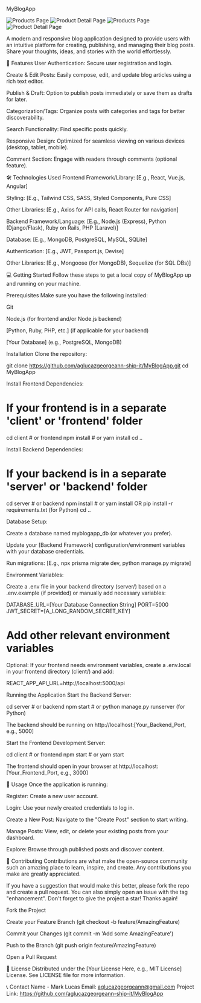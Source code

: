 MyBlogApp


<!-- Dito natin ilalagay ang lahat ng screenshots -->
![Products Page](https://github.com/aglucazgeorgeann-ship-it/MyBlogApp/blob/master/BLOG-APP1.jpg?raw=true)
![Product Detail Page](https://github.com/aglucazgeorgeann-ship-it/MyBlogApp/blob/master/BLOG-APP2.jpg?raw=true)
![Products Page](https://github.com/aglucazgeorgeann-ship-it/MyBlogApp/blob/master/BLOG-APP3.jpg?raw=true)
![Product Detail Page](https://github.com/aglucazgeorgeann-ship-it/MyBlogApp/blob/master/BLOG-APP4.jpg?raw=true)

A modern and responsive blog application designed to provide users with an intuitive platform for creating, publishing, and managing their blog posts. Share your thoughts, ideas, and stories with the world effortlessly.

🚀 Features
User Authentication: Secure user registration and login.

Create & Edit Posts: Easily compose, edit, and update blog articles using a rich text editor.

Publish & Draft: Option to publish posts immediately or save them as drafts for later.

Categorization/Tags: Organize posts with categories and tags for better discoverability.

Search Functionality: Find specific posts quickly.

Responsive Design: Optimized for seamless viewing on various devices (desktop, tablet, mobile).

Comment Section: Engage with readers through comments (optional feature).

🛠️ Technologies Used
Frontend
Framework/Library: [E.g., React, Vue.js, Angular]

Styling: [E.g., Tailwind CSS, SASS, Styled Components, Pure CSS]

Other Libraries: [E.g., Axios for API calls, React Router for navigation]

Backend
Framework/Language: [E.g., Node.js (Express), Python (Django/Flask), Ruby on Rails, PHP (Laravel)]

Database: [E.g., MongoDB, PostgreSQL, MySQL, SQLite]

Authentication: [E.g., JWT, Passport.js, Devise]

Other Libraries: [E.g., Mongoose (for MongoDB), Sequelize (for SQL DBs)]

💻 Getting Started
Follow these steps to get a local copy of MyBlogApp up and running on your machine.

Prerequisites
Make sure you have the following installed:

Git

Node.js (for frontend and/or Node.js backend)

[Python, Ruby, PHP, etc.] (if applicable for your backend)

[Your Database] (e.g., PostgreSQL, MongoDB)

Installation
Clone the repository:

git clone https://github.com/aglucazgeorgeann-ship-it/MyBlogApp.git
cd MyBlogApp

Install Frontend Dependencies:

# If your frontend is in a separate 'client' or 'frontend' folder
cd client # or frontend
npm install # or yarn install
cd ..

Install Backend Dependencies:

# If your backend is in a separate 'server' or 'backend' folder
cd server # or backend
npm install # or yarn install OR pip install -r requirements.txt (for Python)
cd ..

Database Setup:

Create a database named myblogapp_db (or whatever you prefer).

Update your [Backend Framework] configuration/environment variables with your database credentials.

Run migrations: [E.g., npx prisma migrate dev, python manage.py migrate]

Environment Variables:

Create a .env file in your backend directory (server/) based on a .env.example (if provided) or manually add necessary variables:

DATABASE_URL=[Your Database Connection String]
PORT=5000
JWT_SECRET=[A_LONG_RANDOM_SECRET_KEY]
# Add other relevant environment variables

Optional: If your frontend needs environment variables, create a .env.local in your frontend directory (client/) and add:

REACT_APP_API_URL=http://localhost:5000/api

Running the Application
Start the Backend Server:

cd server # or backend
npm start # or python manage.py runserver (for Python)

The backend should be running on http://localhost:[Your_Backend_Port, e.g., 5000]

Start the Frontend Development Server:

cd client # or frontend
npm start # or yarn start

The frontend should open in your browser at http://localhost:[Your_Frontend_Port, e.g., 3000]

📝 Usage
Once the application is running:

Register: Create a new user account.

Login: Use your newly created credentials to log in.

Create a New Post: Navigate to the "Create Post" section to start writing.

Manage Posts: View, edit, or delete your existing posts from your dashboard.

Explore: Browse through published posts and discover content.

🤝 Contributing
Contributions are what make the open-source community such an amazing place to learn, inspire, and create. Any contributions you make are greatly appreciated.

If you have a suggestion that would make this better, please fork the repo and create a pull request. You can also simply open an issue with the tag "enhancement".
Don't forget to give the project a star! Thanks again!

Fork the Project

Create your Feature Branch (git checkout -b feature/AmazingFeature)

Commit your Changes (git commit -m 'Add some AmazingFeature')

Push to the Branch (git push origin feature/AmazingFeature)

Open a Pull Request

📄 License
Distributed under the [Your License Here, e.g., MIT License] License. See LICENSE file for more information.

📞 Contact
Name - Mark Lucas
Email: aglucazgeorgeann@gmail.com
Project Link: https://github.com/aglucazgeorgeann-ship-it/MyBlogApp
